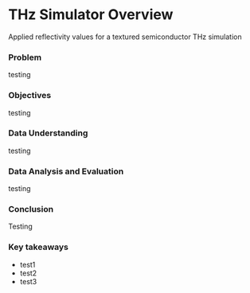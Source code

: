# THz Simulator Overview
Applied reflectivity values for a textured semiconductor THz simulation

### Problem
testing

### Objectives
testing

### Data Understanding
testing

### Data Analysis and Evaluation
testing

### Conclusion
Testing

### Key takeaways
- test1
- test2
- test3


